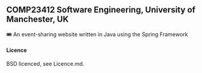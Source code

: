 ## COMP23412 Software Engineering, University of Manchester, UK
🎟 An event-sharing website written in Java using the Spring Framework

#### Licence
BSD licenced, see Licence.md.
